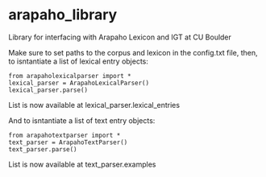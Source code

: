 # arapaho_library

Library for interfacing with Arapaho Lexicon and IGT at CU Boulder

Make sure to set paths to the corpus and lexicon in the config.txt file, then, to isntantiate a list of lexical entry objects:
```
from arapaholexicalparser import *
lexical_parser = ArapahoLexicalParser()
lexical_parser.parse()
```

List is now available at lexical_parser.lexical_entries

And to isntantiate a list of text entry objects:

```
from arapahotextparser import *
text_parser = ArapahoTextParser()
text_parser.parse()
```

List is now available at text_parser.examples